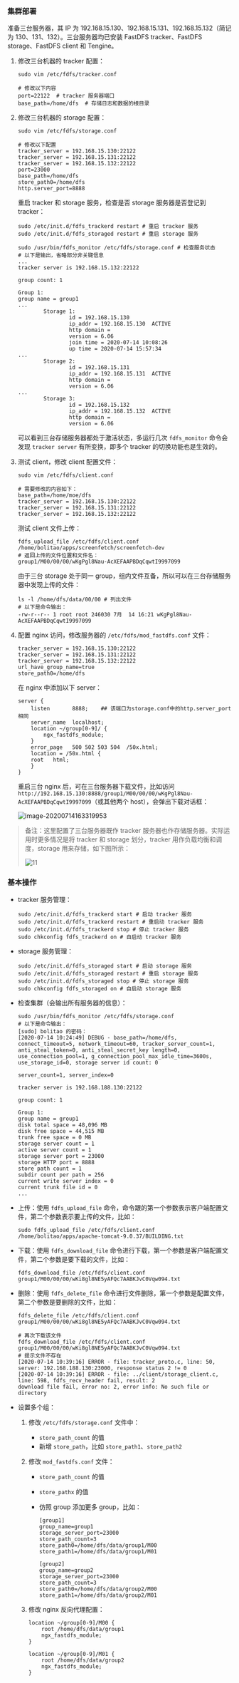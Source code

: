 ### 集群部署

准备三台服务器，其 IP 为 192.168.15.130、192.168.15.131、192.168.15.132（简记为 130、131、132）。三台服务器均已安装 FastDFS tracker、FastDFS storage、FastDFS client 和 Tengine。

1. 修改三台机器的 tracker 配置：

   ``` shell
   sudo vim /etc/fdfs/tracker.conf
   
   # 修改以下内容
   port=22122  # tracker 服务器端口
   base_path=/home/dfs  # 存储日志和数据的根目录
   ```

2. 修改三台机器的 storage 配置：

   ``` shell
   sudo vim /etc/fdfs/storage.conf
   
   # 修改以下配置
   tracker_server = 192.168.15.130:22122
   tracker_server = 192.168.15.131:22122
   tracker_server = 192.168.15.132:22122
   port=23000
   base_path=/home/dfs
   store_path0=/home/dfs
   http.server_port=8888
   ```

   重启 tracker  和 storage 服务，检查是否 storage 服务器是否登记到 tracker：

   ``` shell
   sudo /etc/init.d/fdfs_trackerd restart # 重启 tracker 服务
   sudo /etc/init.d/fdfs_storaged restart # 重启 storage 服务
   
   sudo /usr/bin/fdfs_monitor /etc/fdfs/storage.conf # 检查服务状态
   # 以下是输出，省略部分非关键信息
   ...
   tracker server is 192.168.15.132:22122
   
   group count: 1
   
   Group 1:
   group name = group1
   ...
           Storage 1:
                   id = 192.168.15.130
                   ip_addr = 192.168.15.130  ACTIVE
                   http domain =
                   version = 6.06
                   join time = 2020-07-14 10:08:26
                   up time = 2020-07-14 15:57:34
   ...
           Storage 2:
                   id = 192.168.15.131
                   ip_addr = 192.168.15.131  ACTIVE
                   http domain =
                   version = 6.06
   ...
           Storage 3:
                   id = 192.168.15.132
                   ip_addr = 192.168.15.132  ACTIVE
                   http domain =
                   version = 6.06
   ```

   可以看到三台存储服务器都处于激活状态，多运行几次 `fdfs_monitor` 命令会发现 `tracker server` 有所变换，即多个 tracker 的切换功能也是生效的。

3. 测试 client，修改 client 配置文件：

   ``` shell
   sudo vim /etc/fdfs/client.conf
   
   # 需要修改的内容如下：
   base_path=/home/moe/dfs
   tracker_server = 192.168.15.130:22122
   tracker_server = 192.168.15.131:22122
   tracker_server = 192.168.15.132:22122
   ```

   测试 client 文件上传：

   ``` shell
   fdfs_upload_file /etc/fdfs/client.conf /home/bolitao/apps/screenfetch/screenfetch-dev
   # 返回上传的文件位置和文件名：
   group1/M00/00/00/wKgPgl8Nau-AcXEFAAPBDqCqwtI9997099
   ```

   由于三台 storage 处于同一 group，组内文件互备，所以可以在三台存储服务器中发现上传的文件：

   ``` shell
   ls -l /home/dfs/data/00/00 # 列出文件
   # 以下是命令输出：
   -rw-r--r-- 1 root root 246030 7月  14 16:21 wKgPgl8Nau-AcXEFAAPBDqCqwtI9997099
   ```

4. 配置 nginx 访问，修改服务器的 `/etc/fdfs/mod_fastdfs.conf` 文件：

   ``` shell
   tracker_server = 192.168.15.130:22122
   tracker_server = 192.168.15.131:22122
   tracker_server = 192.168.15.132:22122
   url_have_group_name=true
   store_path0=/home/dfs
   ```

   在 nginx 中添加以下 server：

   ``` nginx
   server {
       listen       8888;    ## 该端口为storage.conf中的http.server_port相同
       server_name  localhost;
       location ~/group[0-9]/ {
           ngx_fastdfs_module;
       }
       error_page   500 502 503 504  /50x.html;
       location = /50x.html {
       root   html;
       }
   }
   ```

   重启三台 nginx 后，可在三台服务器下载文件，比如访问 `http://192.168.15.130:8888/group1/M00/00/00/wKgPgl8Nau-AcXEFAAPBDqCqwtI9997099`（或其他两个 host），会弹出下载对话框：

   ![image-20200714163319953](https://cdn.jsdelivr.net/gh/bolitao/PicRepository@master/img/image-20200714163319953.png)

> 备注：这里配置了三台服务器既作 tracker 服务器也作存储服务器。实际运用时更多情况是将 tracker 和 storage 划分，tracker 用作负载均衡和调度，storage 用来存储，如下图所示：
>
> ![11](https://cdn.jsdelivr.net/gh/bolitao/PicRepository@master/img/11.png)

### 基本操作

- tracker 服务管理：

  ``` shell
  sudo /etc/init.d/fdfs_trackerd start # 启动 tracker 服务
  sudo /etc/init.d/fdfs_trackerd restart # 重启动 tracker 服务
  sudo /etc/init.d/fdfs_trackerd stop # 停止 tracker 服务
  sudo chkconfig fdfs_trackerd on # 自启动 tracker 服务
  ```

- storage 服务管理：

  ``` shell
  sudo /etc/init.d/fdfs_storaged start # 启动 storage 服务
  sudo /etc/init.d/fdfs_storaged restart # 重启 storage 服务
  sudo /etc/init.d/fdfs_storaged stop # 停止 storage 服务
  sudo chkconfig fdfs_storaged on # 自启动 storage 服务
  ```

- 检查集群（会输出所有服务器的信息）：

  ``` shell
  sudo /usr/bin/fdfs_monitor /etc/fdfs/storage.conf
  # 以下是命令输出：
  [sudo] bolitao 的密码：
  [2020-07-14 10:24:49] DEBUG - base_path=/home/dfs, connect_timeout=5, network_timeout=60, tracker_server_count=1, anti_steal_token=0, anti_steal_secret_key length=0, use_connection_pool=1, g_connection_pool_max_idle_time=3600s, use_storage_id=0, storage server id count: 0
  
  server_count=1, server_index=0
  
  tracker server is 192.168.188.130:22122
  
  group count: 1
  
  Group 1:
  group name = group1
  disk total space = 48,096 MB
  disk free space = 44,515 MB
  trunk free space = 0 MB
  storage server count = 1
  active server count = 1
  storage server port = 23000
  storage HTTP port = 8888
  store path count = 1
  subdir count per path = 256
  current write server index = 0
  current trunk file id = 0
  ...
  ```

- 上传：使用 `fdfs_upload_file` 命令，命令跟的第一个参数表示客户端配置文件，第二个参数表示要上传的文件，比如：

  ``` shell
  sudo fdfs_upload_file /etc/fdfs/client.conf /home/bolitao/apps/apache-tomcat-9.0.37/BUILDING.txt
  ```

- 下载：使用 `fdfs_download_file` 命令进行下载，第一个参数是客户端配置文件，第二个参数是要下载的文件，比如：

  ``` shell
  fdfs_download_file /etc/fdfs/client.conf group1/M00/00/00/wKi8gl8NE5yAFQc7AABKJvC0Vqw094.txt
  ```

- 删除：使用 `fdfs_delete_file` 命令进行文件删除，第一个参数是配置文件，第二个参数是要删除的文件，比如：

  ``` shell
  fdfs_delete_file /etc/fdfs/client.conf group1/M00/00/00/wKi8gl8NE5yAFQc7AABKJvC0Vqw094.txt
  
  # 再次下载该文件
  fdfs_download_file /etc/fdfs/client.conf 
  group1/M00/00/00/wKi8gl8NE5yAFQc7AABKJvC0Vqw094.txt
  # 提示文件不存在
  [2020-07-14 10:39:16] ERROR - file: tracker_proto.c, line: 50, server: 192.168.188.130:23000, response status 2 != 0
  [2020-07-14 10:39:16] ERROR - file: ../client/storage_client.c, line: 598, fdfs_recv_header fail, result: 2
  download file fail, error no: 2, error info: No such file or directory
  ```

- 设置多个组：

  1. 修改 `/etc/fdfs/storage.conf` 文件中：

     - `store_path_count` 的值
     - 新增 `store_path`，比如 `store_path1`、`store_path2`

  2. 修改 `mod_fastdfs.conf` 文件：

     - `store_path_count` 的值

     - `store_pathx` 的值

     - 仿照 group 添加更多 group，比如：

       ``` shell
       [group1]
       group_name=group1
       storage_server_port=23000
       store_path_count=3
       store_path0=/home/dfs/data/group1/M00
       store_path1=/home/dfs/data/group1/M01
       
       [group2]
       group_name=group2
       storage_server_port=23000
       store_path_count=3
       store_path0=/home/dfs/data/group2/M00
       store_path1=/home/dfs/data/group2/M01
       ```

  3. 修改 nginx 反向代理配置：

     ``` nginx
     location ~/group[0-9]/M00 {
         root /home/dfs/data/group1
         ngx_fastdfs_module;
     }
     
     location ~/group[0-9]/M01 {
         root /home/dfs/data/group2
         ngx_fastdfs_module;
     }
     ```
